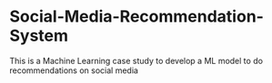 # Social-Media-Recommendation-System
This is a Machine Learning case study to develop a ML model to do recommendations on social media
